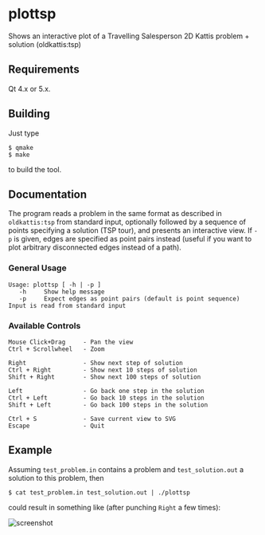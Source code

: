 plottsp
=======

Shows an interactive plot of a Travelling Salesperson 2D Kattis
problem + solution (oldkattis:tsp)

Requirements
------------
Qt 4.x or 5.x.

Building
--------
Just type

    $ qmake
    $ make

to build the tool.

Documentation
-------------
The program reads a problem in the same format as described in
`oldkattis:tsp` from standard input, optionally followed by a
sequence of points specifying a solution (TSP tour), and presents
an interactive view. If `-p` is given, edges are specified as
point pairs instead (useful if you want to plot arbitrary
disconnected edges instead of a path).

### General Usage
    Usage: plottsp [ -h | -p ]
       -h     Show help message
       -p     Expect edges as point pairs (default is point sequence)
    Input is read from standard input

### Available Controls
    Mouse Click+Drag     - Pan the view
    Ctrl + Scrollwheel   - Zoom

    Right                - Show next step of solution
    Ctrl + Right         - Show next 10 steps of solution
    Shift + Right        - Show next 100 steps of solution

    Left                 - Go back one step in the solution
    Ctrl + Left          - Go back 10 steps in the solution
    Shift + Left         - Go back 100 steps in the solution

    Ctrl + S             - Save current view to SVG
    Escape               - Quit

Example
-------
Assuming `test_problem.in` contains a problem and `test_solution.out`
a solution to this problem, then

    $ cat test_problem.in test_solution.out | ./plottsp

could result in something like (after punching `Right` a few times):

![screenshot][plottsp]

[plottsp]: https://raw.github.com/estan/plottsp/master/plottsp.png "Example view from plottsp"
